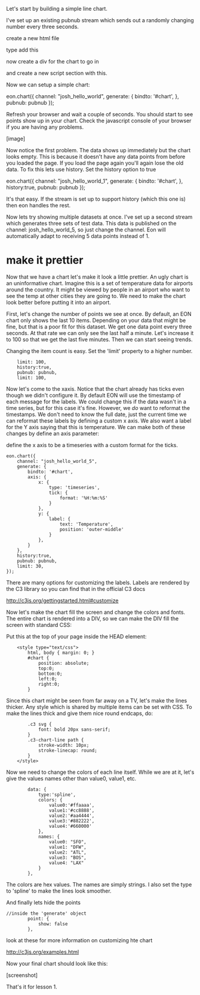 Let's start by building a simple line chart.

I've set up an existing pubnub stream which sends out a randomly
changing number every three seconds.


create a new html file

type add this

<script type="text/javascript" src="//pubnub.github.io/eon/v/eon/0.0.9/eon.js"></script>
<link type="text/css" rel="stylesheet" href="//pubnub.github.io/eon/v/eon/0.0.9/eon.css" />

now create a div for the chart to go in

<div id="chart"></div>

and create a new script section with this.  

<script type="text/javascript">
var pubnub = PUBNUB.init({
    ssl           : true,  // <- enable TLS Tunneling over TCP
    publish_key   : "demo",
    subscribe_key : "demo"
});
</script>


Now we can setup a simple chart:

eon.chart({
    channel: "josh_hello_world",
    generate: {
        bindto: '#chart',
    },
    pubnub: pubnub
});


Refresh your browser and wait a couple of seconds. You should start to see points show up in
your chart.  Check the javascript console of your browser if you are having any problems.

[image]


Now notice the first problem.  The data shows up immediately but the chart looks empty. This is because
it doesn't have any data points from before you loaded the page. If you load the page again you'll 
again lose the old data. To fix this lets use history.  Set the history option to true

eon.chart({
    channel: "josh_hello_world_1",
    generate: {
        bindto: '#chart',
    },
    history:true,
    pubnub: pubnub
});

It's that easy. If the stream is set up to support history (which this one is) then eon handles the rest.

Now lets try showing multiple datasets at once.  I've set up a second stream which generates three sets
of test data.  This data is published on the channel: josh_hello_world_5, so just change the channel. 
Eon will automatically adapt to receiving 5 data points instead of 1.


# make it prettier

Now that we have a chart let's make it look a little prettier. An ugly chart is an uninformative chart. Imagine
this is a set of temperature data for airports around the country. It might be viewed by people in an airport
who want to see the temp at other cities they are going to. We need to make the chart look better
before putting it into an airport.

First, let's change the number of points we see at once. By default, an EON chart only shows the last 10 items. 
Depending on your data that might be fine, but that is a poor fit for this dataset. We get one data point every three
seconds. At that rate we can only see the last half a minute.  Let's increase it to 100 so that we get the last
five minutes. Then we can start seeing trends.  

Changing the item count is easy. Set the 'limit' property to a higher number. 

```
    limit: 100,
    history:true,
    pubnub: pubnub,    
    limit: 100,
```

Now let's come to the xaxis. Notice that the chart already has ticks even though we didn't configure it. 
By default EON will use the timestamp of each message for the labels.  We could change this if the
data wasn't in a time series, but for this case it's fine. However, we *do* want to reformat
the timestamps. We don't need to know the full date, just the current time we can reformat these labels by
defining a custom x axis.  We also want a label for the Y axis saying that this is temperature.  We can make 
both of these changes by define an axis parameter:



define the x axis to be a timeseries with a custom format for the ticks.

```
eon.chart({
    channel: "josh_hello_world_5",
    generate: {
        bindto: '#chart',
        axis: {
            x: {
                type: 'timeseries',
                tick: {
                    format: '%H:%m:%S'
                }
            },
            y: {
                label: {
                    text: 'Temperature',
                    position: 'outer-middle'
                }
            },
        }
    },
    history:true,
    pubnub: pubnub,
    limit: 30,
});
```


There are many options for customizing the labels. Labels are rendered by the C3 library so you can find
that in the official C3 docs

http://c3js.org/gettingstarted.html#customize

Now let's make the chart fill the screen and change the colors and fonts.  The entire chart is rendered into a 
DIV, so we can make the DIV fill the screen with standard CSS:

Put this at the top of your page inside the HEAD element:

```
    <style type="text/css">
        html, body { margin: 0; }
        #chart {
            position: absolute;
            top:0;
            bottom:0;
            left:0;
            right:0;
        }
```

Since this chart might be seen from far away on a TV, let's make the lines thicker. Any style
which is shared by multiple items can be set with CSS.  To make the lines thick and give
them nice round endcaps, do:

```
        .c3 svg {
            font: bold 20px sans-serif;
        }
        .c3-chart-line path {
            stroke-width: 10px;
            stroke-linecap: round;
        }
    </style>
```

Now we need to change the colors of each line itself. While we are at it, let's give
the values names other than value0, value1, etc.  

```
        data: {
            type:'spline',
            colors: {
                value0:'#ffaaaa',
                value1:'#cc8888',
                value2:'#aa4444',
                value3:'#882222',
                value4:'#660000'
            },
            names: {
                value0: "SFO",
                value1: "DFW",
                value2: "ATL",
                value3: "BOS",
                value4: "LAX"
            }
        },
```

The colors are hex values. The names are simply strings.  I also set the type to 'spline' to make
the lines look smoother.

And finally lets hide the points

```
//inside the 'generate' object
        point: {
            show: false
        },
```



look at these for more information on customizing hte chart

http://c3js.org/examples.html



Now your final chart should look like this:

[screenshot]

That's it for lesson 1.
















